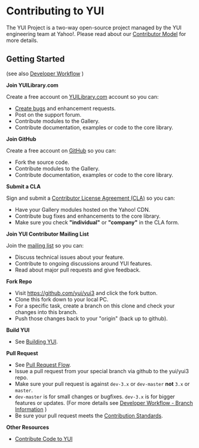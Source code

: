 Contributing to YUI
===

The YUI Project is a two-way open-source project managed by the YUI engineering team at Yahoo!. Please read about our [Contributor Model](https://github.com/yui/yui3/wiki/Contributor-Model) for more details.

Getting Started
---
(see also [Developer Workflow](https://github.com/yui/yui3/wiki/Developer-Workflow) )

**Join YUILibrary.com**

Create a free account on [YUILibrary.com](http://yuilibrary.com/forum/ucp.php?mode=register) account so you can:

  * [Create bugs](http://yuilibrary.com/projects/yui3/newticket/) and enhancement requests.
  * Post on the support forum.
  * Contribute modules to the Gallery.
  * Contribute documentation, examples or code to the core library.

**Join GitHub**

Create a free account on [GitHub](https://github.com/signup/free) so you can:

  * Fork the source code.
  * Contribute modules to the Gallery.
  * Contribute documentation, examples or code to the core library.

**Submit a CLA**

Sign and submit a [Contributor License Agreement (CLA)](http://yuilibrary.com/contribute/cla/) so you can:

  * Have your Gallery modules hosted on the Yahoo! CDN.
  * Contribute bug fixes and enhancements to the core library.
  * Make sure you check **"individual"** or **"company"** in the CLA form.

**Join YUI Contributor Mailing List**

Join the [mailing list](https://groups.google.com/forum/?fromgroups=#!forum/yui-contrib) so you can:
   * Discuss technical issues about your feature.
   * Contribute to ongoing discussions around YUI features.
   * Read about major pull requests and give feedback.

**Fork Repo**
   * Visit https://github.com/yui/yui3 and click the fork button.
   * Clone this fork down to your local PC.
   * For a specific task, create a branch on this clone and check your changes into this branch.
   * Push those changes back to your "origin" (back up to github).

**Build YUI**
   * See [Building YUI](https://github.com/yui/yui3/wiki/Building-YUI).

**Pull Request** 
   * See [Pull Request Flow](https://github.com/yui/yui3/wiki/Pull-Request-Flow).
   * Issue a pull request from your special branch via github to the yui/yui3 repo.
   * Make sure your pull request is against `dev-3.x` or `dev-master` **not** `3.x` or `master`.
   * `dev-master` is for small changes or bugfixes. `dev-3.x` is for bigger features or updates. (For more details see [Developer Workflow - Branch Information](https://github.com/yui/yui3/wiki/Developer-Workflow) )
   * Be sure your pull request meets the [Contribution Standards](https://github.com/yui/yui3/wiki/Contribution-Standards).

**Other Resources**
   * [Contribute Code to YUI](http://yuilibrary.com/yui/docs/tutorials/contribute/) 